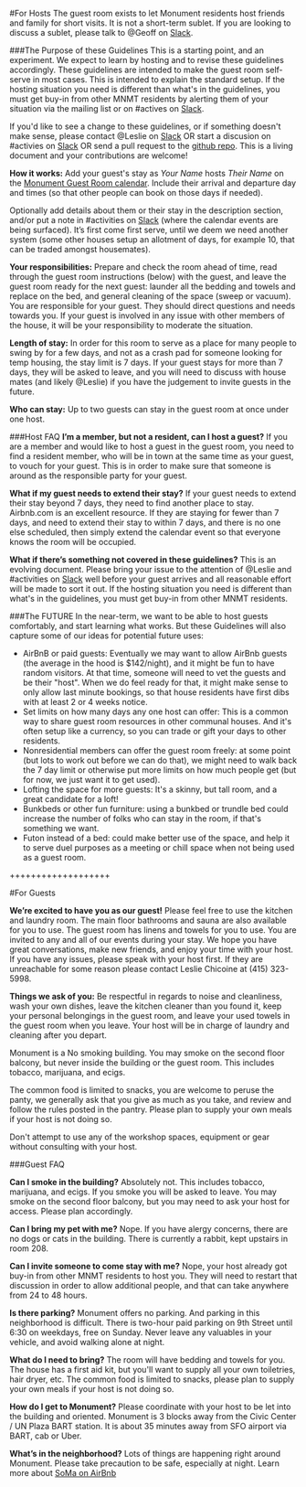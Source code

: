 #For Hosts
The guest room exists to let Monument residents host friends and family for short visits. It is not a short-term sublet. If you are looking to discuss a sublet, please talk to @Geoff on [Slack](https://mnmt.slack.com).

###The Purpose of these Guidelines
This is a starting point, and an experiment. We expect to learn by hosting and to revise these guidelines accordingly. These guidelines are intended to make the guest room self-serve in most cases. This is intended to explain the standard setup. If the hosting situation you need is different than what's in the guidelines, you must get buy-in from other MNMT residents by alerting them of your situation via the mailing list or on #actives on [Slack](https://mnmt.slack.com). 

If you'd like to see a change to these guidelines, or if something doesn't make sense, please contact @Leslie on [Slack](https://mnmt.slack.com) OR start a discusion on #activies on [Slack](https://mnmt.slack.com) OR send a pull request to the [github repo](https://github.com/monumenthouse/admin). This is a living document and your contributions are welcome!

**How it works:** Add your guest's stay as *Your Name* hosts *Their Name* on the [Monument Guest Room calendar](https://calendar.google.com/calendar/embed?src=kfd48jdm1c3ftq857lela9sp6g%40group.calendar.google.com&ctz=America/Los_Angeles). Include their arrival and departure day and times (so that other people can book on those days if needed).

Optionally add details about them or their stay in the description section, and/or put a note in #activities on [Slack](https://mnmt.slack.com) (where the calendar events are being surfaced). It’s first come first serve, until we deem we need another system (some other houses setup an allotment of days, for example 10, that can be traded amongst housemates).  

**Your responsibilities:** Prepare and check the room ahead of time, read through the guest room instructions (below) with the guest, and leave the guest room ready for the next guest: launder all the bedding and towels and replace on the bed, and general cleaning of the space (sweep or vacuum). You are responsible for your guest. They should direct questions and needs towards you. If your guest is involved in any issue with other members of the house, it will be your responsibility to moderate the situation.
 
**Length of stay:** In order for this room to serve as a place for many people to swing by for a few days, and not as a crash pad for someone looking for temp housing, the stay limit is 7 days. If your guest stays for more than 7 days, they will be asked to leave, and you will need to discuss with house mates (and likely @Leslie) if you have the judgement to invite guests in the future.

**Who can stay:** Up to two guests can stay in the guest room at once under one host.

###Host FAQ
**I’m a member, but not a resident, can I host a guest?**
If you are a member and would like to host a guest in the guest room, you need to find a resident member, who will be in town at the same time as your guest, to vouch for your guest. This is in order to make sure that someone is around as the responsible party for your guest.

**What if my guest needs to extend their stay?**
If your guest needs to extend their stay beyond 7 days, they need to find another place to stay. Airbnb.com is an excellent resource. If they are staying for fewer than 7 days, and need to extend their stay to within 7 days, and there is no one else scheduled, then simply extend the calendar event so that everyone knows the room will be occupied.

**What if there’s something not covered in these guidelines?**
This is an evolving document. Please bring your issue to the attention of @Leslie and #activities on [Slack](https://mnmt.slack.com) well before your guest arrives and all reasonable effort will be made to sort it out. If the hosting situation you need is different than what's in the guidelines, you must get buy-in from other MNMT residents.

###The FUTURE
In the near-term, we want to be able to host guests comfortably, and start learning what works. But these Guidelines will also capture some of our ideas for potential future uses:
* AirBnB or paid guests: Eventually we may want to allow AirBnb guests (the average in the hood is $142/night), and it might be fun to have random visitors. At that time, someone will need to vet the guests and be their "host". When we do feel ready for that, it might make sense to only allow last minute bookings, so that house residents have first dibs with at least 2 or 4 weeks notice.
* Set limits on how many days any one host can offer: This is a common way to share guest room resources in other communal houses. And it's often setup like a currency, so you can trade or gift your days to other residents.
* Nonresidential members can offer the guest room freely: at some point (but lots to work out before we can do that), we might need to walk back the 7 day limit or otherwise put more limits on how much people get (but for now, we just want it to get used).
* Lofting the space for more guests: It's a skinny, but tall room, and a great candidate for a loft!
* Bunkbeds or other fun furniture: using a bunkbed or trundle bed could increase the number of folks who can stay in the room, if that's something we want.
* Futon instead of a bed: could make better use of the space, and help it to serve duel purposes as a meeting or chill space when not being used as a guest room.



+++++++++++++++++++


#For Guests

**We’re excited to have you as our guest!**
Please feel free to use the kitchen and laundry room. The main floor bathrooms and sauna are also available for you to use. The guest room has linens and towels for you to use. You are invited to any and all of our events during your stay. We hope you have great conversations, make new friends, and enjoy your time with your host. If you have any issues, please speak with your host first. If they are unreachable for some reason please contact Leslie Chicoine at (415) 323-5998.

**Things we ask of you:**
Be respectful in regards to noise and cleanliness, wash your own dishes, leave the kitchen cleaner than you found it, keep your personal belongings in the guest room, and leave your used towels in the guest room when you leave. Your host will be in charge of laundry and cleaning after you depart.

Monument is a No smoking building. You may smoke on the second floor balcony, but never inside the building or the guest room. This includes tobacco, marijuana, and ecigs.

The common food is limited to snacks, you are welcome to peruse the panty, we generally ask that you give as much as you take, and review and follow the rules posted in the pantry. Please plan to supply your own meals if your host is not doing so.

Don't attempt to use any of the workshop spaces, equipment or gear without consulting with your host.


###Guest FAQ

**Can I smoke in the building?**
Absolutely not. This includes tobacco, marijuana, and ecigs. If you smoke you will be asked to leave. You may smoke on the second floor balcony, but you may need to ask your host for access. Please plan accordingly.

**Can I bring my pet with me?**
Nope. If you have alergy concerns, there are no dogs or cats in the building. There is currently a rabbit, kept upstairs in room 208.

**Can I invite someone to come stay with me?**
Nope, your host already got buy-in from other MNMT residents to host you. They will need to restart that discussion in order to allow additional people, and that can take anywhere from 24 to 48 hours.

**Is there parking?** 
Monument offers no parking. And parking in this neighborhood is difficult. There is two-hour paid parking on 9th Street until 6:30 on weekdays, free on Sunday. Never leave any valuables in your vehicle, and avoid walking alone at night.

**What do I need to bring?**
The room will have bedding and towels for you. The house has a first aid kit, but you'll want to supply all your own toiletries, hair dryer, etc. The common food is limited to snacks, please plan to supply your own meals if your host is not doing so.

**How do I get to Monument?**
Please coordinate with your host to be let into the building and oriented. Monument is 3 blocks away from the Civic Center / UN Plaza BART station. It is about 35 minutes away from SFO airport via BART, cab or Uber.

**What’s in the neighborhood?**
Lots of things are happening right around Monument. Please take precaution to be safe, especially at night. Learn more about [SoMa on AirBnb](https://www.airbnb.com/locations/san-francisco/soma)
